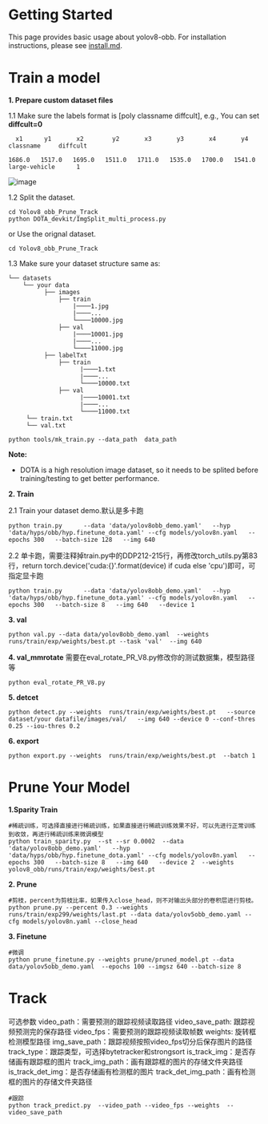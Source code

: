 # Getting Started

This page provides basic usage about yolov8-obb. For installation instructions, please see [install.md](./install.md).

# Train a model

**1. Prepare custom dataset files**

1.1 Make sure the labels format is [poly classname diffcult], e.g., You can set **diffcult=0**
```
  x1      y1       x2        y2       x3       y3       x4       y4       classname     diffcult

1686.0   1517.0   1695.0   1511.0   1711.0   1535.0   1700.0   1541.0   large-vehicle      1
```
![image](https://user-images.githubusercontent.com/72599120/159213229-b7c2fc5c-b140-4f10-9af8-2cbc405b0cd3.png)


1.2 Split the dataset. 
```shell
cd Yolov8_obb_Prune_Track
python DOTA_devkit/ImgSplit_multi_process.py
```
or Use the orignal dataset. 
```shell
cd Yolov8_obb_Prune_Track
```

1.3 Make sure your dataset structure same as:
```
└── datasets
    └── your data
          ├── images
              ├── train
                  |────1.jpg
                  |────...
                  └────10000.jpg
              ├── val
                  |────10001.jpg
                  |────...
                  └────11000.jpg
          ├── labelTxt
              ├── train
                    |────1.txt
                    |────...
                    └────10000.txt
              ├── val
                    |────10001.txt
                    |────...
                    └────11000.txt
     └── train.txt
     └── val.txt
```

```shell
python tools/mk_train.py --data_path  data_path
```

**Note:**
* DOTA is a high resolution image dataset, so it needs to be splited before training/testing to get better performance.

**2. Train**

2.1 Train your dataset demo.默认是多卡跑
```shell
python train.py      --data 'data/yolov8obb_demo.yaml'   --hyp 'data/hyps/obb/hyp.finetune_dota.yaml' --cfg models/yolov8n.yaml   --epochs 300   --batch-size 128   --img 640   
```

2.2 单卡跑，需要注释掉train.py中的DDP212-215行，再修改torch_utils.py第83行，return torch.device('cuda:{}'.format(device) if cuda else 'cpu')即可，可指定显卡跑

```shell
python train.py      --data 'data/yolov8obb_demo.yaml'   --hyp 'data/hyps/obb/hyp.finetune_dota.yaml' --cfg models/yolov8n.yaml   --epochs 300   --batch-size 8   --img 640   --device 1
```

**3. val**
```shell
python val.py --data data/yolov8obb_demo.yaml  --weights runs/train/exp/weights/best.pt --task 'val'  --img 640

```

**4. val_mmrotate**
需要在eval_rotate_PR_V8.py修改你的测试数据集，模型路径等
```shell
python eval_rotate_PR_V8.py 
```


**5. detcet**
```shell
python detect.py --weights  runs/train/exp/weights/best.pt   --source dataset/your datafile/images/val/   --img 640 --device 0 --conf-thres 0.25 --iou-thres 0.2 
```
**6. export**
```shell
python export.py --weights  runs/train/exp/weights/best.pt  --batch 1
```


# Prune Your Model
**1.Sparity Train**
```shell
#稀疏训练，可选择直接进行稀疏训练，如果直接进行稀疏训练效果不好，可以先进行正常训练到收敛，再进行稀疏训练来微调模型
python train_sparity.py  --st --sr 0.0002  --data 'data/yolov8obb_demo.yaml'   --hyp 'data/hyps/obb/hyp.finetune_dota.yaml' --cfg models/yolov8n.yaml   --epochs 300   --batch-size 8   --img 640   --device 2  --weights yolov8_obb/runs/train/exp/weights/best.pt
```
**2. Prune**
```shell
#剪枝，percent为剪枝比率，如果传入close_head，则不对输出头部分的卷积层进行剪枝。
python prune.py --percent 0.3 --weights runs/train/exp299/weights/last.pt --data data/yolov5obb_demo.yaml --cfg models/yolov8n.yaml --close_head
```
**3. Finetune**
```shell
#微调
python prune_finetune.py --weights prune/pruned_model.pt --data data/yolov5obb_demo.yaml  --epochs 100 --imgsz 640 --batch-size 8
```

# Track
可选参数
video_path：需要预测的跟踪视频读取路径
video_save_path: 跟踪视频预测完的保存路径
video_fps：需要预测的跟踪视频读取帧数
weights: 旋转框检测模型路径
img_save_path：跟踪视频按照video_fps切分后保存图片的路径
track_type：跟踪类型，可选择bytetracker和strongsort
is_track_img：是否存储画有跟踪框的图片
track_img_path：画有跟踪框的图片的存储文件夹路径
is_track_det_img：是否存储画有检测框的图片
track_det_img_path：画有检测框的图片的存储文件夹路径
```shell
#跟踪
python track_predict.py  --video_path --video_fps --weights  --video_save_path
```
